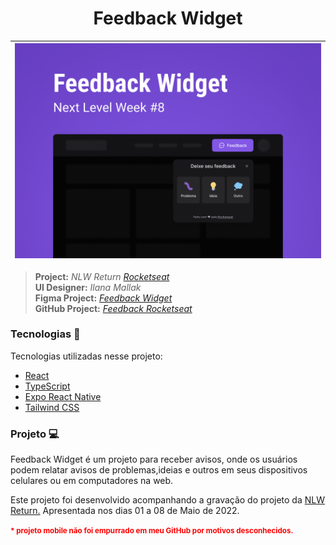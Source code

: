 <h1 style="text-align: center;" align="center">Feedback Widget</h1>

![Feedback Widget](./web/src/assets/Capa.png)|
---------------------------------------------|

> **Project:** _NLW Return [Rocketseat]_  
>  **UI Designer:** _Ilana Mallak_  
>  **Figma Project:** _[Feedback Widget][link]_  
>  **GitHub Project:** _[Feedback Rocketseat][gitrocketseat]_

[link]: https://www.figma.com/community/file/1102912516166573468/Feedback-Widget
[rocketseat]: https://rocketseat.com.br
[gitrocketseat]: https://github.com/rocketseat-education/nlw-return-impulse/tree/aula05

### Tecnologias :wrench:

<span> Tecnologias utilizadas nesse projeto:</span>

<ul>
    <li><a href="https://reactjs.org/" target="_blank">React</a></li>
    <li><a href="https://www.typescriptlang.org/" target="_blank">TypeScript</a></li>
    <li><a href="https://expo.dev/" target="_blank">Expo React Native</a></li>
    <li><a href="https://tailwindcss.com/" target="_blank">Tailwind CSS</a></li>
</ul>

### Projeto :computer:

<p>Feedback Widget é um projeto para receber avisos, onde os usuários podem relatar avisos de problemas,ideias e outros em seus dispositivos celulares ou em computadores na web.</p>
<p>Este projeto foi desenvolvido acompanhando a gravação do projeto da <a href="https://nextlevelweek.com/episodios/impulse/aula-1/edicao/8" target="_blank">NLW Return.</a> Apresentada nos dias 01 a 08 de Maio de 2022.</p>
<strong style="color: red;"><small>* projeto mobile não foi empurrado em meu GitHub por motivos desconhecidos.</small></strong>